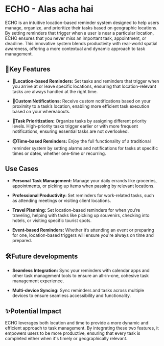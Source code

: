 
# ECHO - Alas acha hai
ECHO is an intuitive location-based reminder system designed to help users manage, organize, and prioritize their tasks based on geographic locations. By setting reminders that trigger when a user is near a particular location, ECHO ensures that you never miss an important task, appointment, or deadline. This innovative system blends productivity with real-world spatial awareness, offering a more contextual and dynamic approach to task management.


## 🎯Key Features

- 🚨**Location-based Reminders:** Set tasks and reminders that trigger when you arrive at or leave specific locations, ensuring that location-relevant tasks are always handled at the right time.

- **🔔Custom Notifications:** Receive custom notifications based on your proximity to a task’s location, enabling more efficient task execution based on your whereabouts.
  
- **📝Task Prioritization:** Organize tasks by assigning different priority levels. High-priority tasks trigger earlier or with more frequent notifications, ensuring essential tasks are not overlooked.
  
- **⏲️Time-based Reminders:** Enjoy the full functionality of a traditional reminder system by setting alarms and notifications for tasks at specific times or dates, whether one-time or recurring.


## Use Cases 
- **Personal Task Management:** Manage your daily errands like groceries, appointments, or picking up items when passing by relevant locations.

- **Professional Productivity:** Set reminders for work-related tasks, such as attending meetings or visiting client locations.

- **Travel Planning:** Set location-based reminders for when you’re traveling, helping with tasks like picking up souvenirs, checking into hotels, or visiting specific tourist spots.

- **Event-based Reminders:** Whether it’s attending an event or preparing for one, location-based triggers will ensure you're always on time and prepared.


## 🛠️Future developments
- **Seamless Integration:** Sync your reminders with calendar apps and other task management tools to ensure an all-in-one, cohesive task management experience.

- **Multi-device Syncing:** Sync reminders and tasks across multiple devices to ensure seamless accessibility and functionality.


## ✨Potential Impact
ECHO leverages both location and time to provide a more dynamic and efficient approach to task management. By integrating these two features, it empowers users to be more productive, ensuring that every task is completed either when it's timely or geographically relevant.
